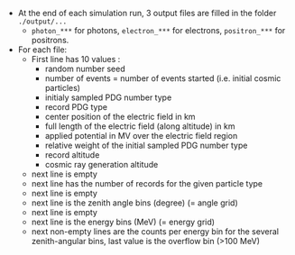 * At the end of each simulation run, 3 output files are filled in the folder `./output/...`
    * `photon_***` for photons, `electron_***` for electrons, `positron_***` for positrons.
* For each file:
    * First line has 10 values :
        * random number seed
        * number of events  = number of events started (i.e. initial cosmic particles)
        * initialy sampled PDG number type
        * record PDG type
        * center position of the electric field in km
        * full length of the electric field (along altitude) in km
        * applied potential in MV over the electric field region
        * relative weight of the initial sampled PDG number type
        * record altitude
        * cosmic ray generation altitude
    * next line is empty
    * next line has the number of records for the given particle type
    * next line is empty
    * next line is the zenith angle bins (degree) (= angle grid)
    * next line is empty
    * next line is the energy bins (MeV) (= energy grid)
    * next non-empty lines are the counts per energy bin for the several zenith-angular bins, last value is the overflow bin (>100 MeV)
